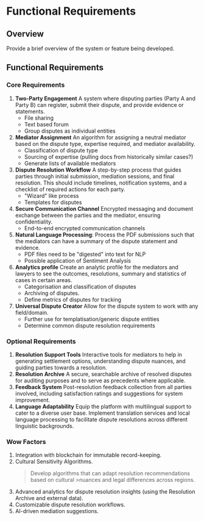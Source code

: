 # Functional Requirements

## Overview

Provide a brief overview of the system or feature being developed.

## Functional Requirements

### Core Requirements

1. **Two-Party Engagement**
   A system where disputing parties (Party A and Party B) can register, submit their dispute, and provide evidence or statements.
   - File sharing
   - Text based forum
   - Group disputes as individual entities
2. **Mediator Assignment**
   An algorithm for assigning a neutral mediator based on the dispute type, expertise required, and mediator availability.
   - Classification of dispute type
   - Sourcing of expertise (pulling docs from historically similar cases?)
   - Generate lists of available mediators
3. **Dispute Resolution Workflow**
   A step-by-step process that guides parties through initial submission, mediation sessions, and final resolution. This should include timelines, notification systems, and a checklist of required actions for each party.
   - "Wizard" like process
   - Templates for disputes
4. **Secure Communication Channel**
   Encrypted messaging and document exchange between the parties and the mediator, ensuring confidentiality.
   - End-to-end encrypted communication channels
5. **Natural Language Processing**:
   Process the PDF submissions such that the mediators can have a summary of the dispute statement and evidence.
   - PDF files need to be "digested" into text for NLP
   - Possible application of Sentiment Analysis
6. **Analytics profile**
   Create an analytic profile for the mediators and lawyers to see the outcomes, resolutions, summary and statistics of cases in certain areas.
   - Categorisation and classification of disputes
   - Archiving of disputes.
   - Define metrics of disputes for tracking
7. **Universal Dispute Creator**
   Allow for the dispute system to work with any field/domain.
   - Further use for templatisation/generic dispute entities
   - Determine common dispute resolution requirements

### Optional Requirements

1. **Resolution Support Tools**
   Interactive tools for mediators to help in generating settlement options, understanding dispute nuances, and guiding parties towards a resolution.
2. **Resolution Archive**
   A secure, searchable archive of resolved disputes for auditing purposes and to serve as precedents where applicable.
3. **Feedback System**
   Post-resolution feedback collection from all parties involved, including satisfaction ratings and suggestions for system improvement.
4. **Language Adaptability**
   Equip the platform with multilingual support to cater to a diverse user base. Implement translation services and local language processing to facilitate dispute resolutions across different linguistic backgrounds.

### Wow Factors

1. Integration with blockchain for immutable record-keeping.
2. Cultural Sensitivity Algorithms.
    > Develop algorithms that can adapt resolution recommendations based on cultural >nuances and legal differences across regions.
3. Advanced analytics for dispute resolution insights (using the Resolution Archive and external data).
4. Customizable dispute resolution workflows.
5. AI-driven mediation suggestions.
